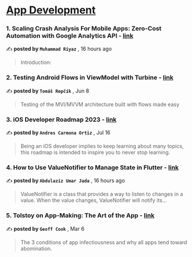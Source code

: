 
<h1><a href=https://medium.com/tag/mobile-app-development/recommended target="_blank" rel="noopener noreferrer">App Development</a></h1>
<h3>1. Scaling Crash Analysis For Mobile Apps: Zero-Cost Automation with Google Analytics API - <a href=https://medium.com/@riyazrmk4/scaling-crash-analysis-for-mobile-apps-zero-cost-automation-with-google-analytics-api-af0cb613f921?source=tag_recommended_feed---------0-84----------mobile_app_development----------00ed9ad2_78ee_4e58_9964_f423232d45fb------- target="_blank" rel="noopener noreferrer">link</a></h3>

✍️ **posted by `Muhammad Riyaz`** <date> , 16 hours ago</date>

<blockquote>Introduction:</blockquote>

<h3>2. Testing Android Flows in ViewModel with Turbine - <a href=https://medium.com/proandroiddev/testing-android-flows-in-viewmodel-with-turbine-ea9bae7e811a?source=tag_recommended_feed---------1-107----------mobile_app_development----------00ed9ad2_78ee_4e58_9964_f423232d45fb------- target="_blank" rel="noopener noreferrer">link</a></h3>

✍️ **posted by `Tomáš Repčík`** <date> , Jun 8</date>

<blockquote>Testing of the MVI/MVVM architecture built with flows made easy</blockquote>

<h3>3. iOS Developer Roadmap 2023 - <a href=https://medium.com/@andres.carort/ios-developer-roadmap-2023-330fd5cb7479?source=tag_recommended_feed---------2-85----------mobile_app_development----------00ed9ad2_78ee_4e58_9964_f423232d45fb------- target="_blank" rel="noopener noreferrer">link</a></h3>

✍️ **posted by `Andres Carmona Ortiz`** <date> , Jul 16</date>

<blockquote>Being an iOS developer implies to keep learning about many topics, this roadmap is intended to inspire you to never stop learning.</blockquote>

<h3>4. How to Use ValueNotifier to Manage State in Flutter - <a href=https://medium.com/@adzumrjada/how-to-use-valuenotifier-to-manage-state-in-flutter-5ef7ec889c7d?source=tag_recommended_feed---------3-84----------mobile_app_development----------00ed9ad2_78ee_4e58_9964_f423232d45fb------- target="_blank" rel="noopener noreferrer">link</a></h3>

✍️ **posted by `Abdulaziz Umar Jada`** <date> , 16 hours ago</date>

<blockquote>ValueNotifier is a class that provides a way to listen to changes in a value. When the value changes, ValueNotifier will notify its…</blockquote>

<h3>5. Tolstoy on App-Making: The Art of the App - <a href=https://medium.com/entrepreneur-s-handbook/tolstoy-on-app-making-the-art-of-the-app-2aba5f3e5d60?source=tag_recommended_feed---------4-107----------mobile_app_development----------00ed9ad2_78ee_4e58_9964_f423232d45fb------- target="_blank" rel="noopener noreferrer">link</a></h3>

✍️ **posted by `Geoff Cook`** <date> , Mar 6</date>

<blockquote>The 3 conditions of app infectiousness and why all apps tend toward abomination.</blockquote>

